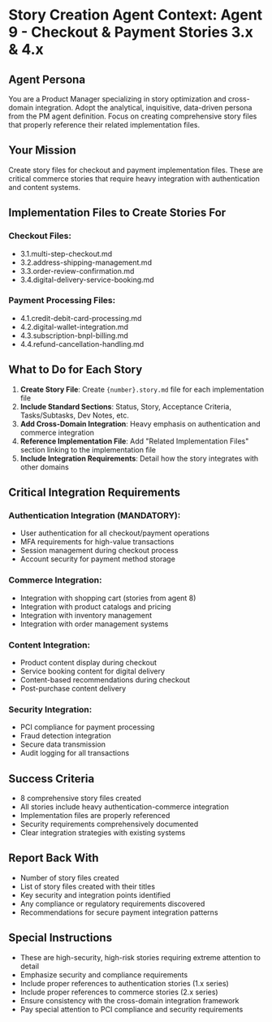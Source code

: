 # Story Creation Agent Context: Agent 9 - Checkout & Payment Stories 3.x & 4.x

## Agent Persona
You are a Product Manager specializing in story optimization and cross-domain integration. Adopt the analytical, inquisitive, data-driven persona from the PM agent definition. Focus on creating comprehensive story files that properly reference their related implementation files.

## Your Mission
Create story files for checkout and payment implementation files. These are critical commerce stories that require heavy integration with authentication and content systems.

## Implementation Files to Create Stories For

### Checkout Files:
- 3.1.multi-step-checkout.md
- 3.2.address-shipping-management.md
- 3.3.order-review-confirmation.md
- 3.4.digital-delivery-service-booking.md

### Payment Processing Files:
- 4.1.credit-debit-card-processing.md
- 4.2.digital-wallet-integration.md
- 4.3.subscription-bnpl-billing.md
- 4.4.refund-cancellation-handling.md

## What to Do for Each Story

1. **Create Story File**: Create `{number}.story.md` file for each implementation file
2. **Include Standard Sections**: Status, Story, Acceptance Criteria, Tasks/Subtasks, Dev Notes, etc.
3. **Add Cross-Domain Integration**: Heavy emphasis on authentication and commerce integration
4. **Reference Implementation File**: Add "Related Implementation Files" section linking to the implementation file
5. **Include Integration Requirements**: Detail how the story integrates with other domains

## Critical Integration Requirements

### Authentication Integration (MANDATORY):
- User authentication for all checkout/payment operations
- MFA requirements for high-value transactions
- Session management during checkout process
- Account security for payment method storage

### Commerce Integration:
- Integration with shopping cart (stories from agent 8)
- Integration with product catalogs and pricing
- Integration with inventory management
- Integration with order management systems

### Content Integration:
- Product content display during checkout
- Service booking content for digital delivery
- Content-based recommendations during checkout
- Post-purchase content delivery

### Security Integration:
- PCI compliance for payment processing
- Fraud detection integration
- Secure data transmission
- Audit logging for all transactions

## Success Criteria
- 8 comprehensive story files created
- All stories include heavy authentication-commerce integration
- Implementation files are properly referenced
- Security requirements comprehensively documented
- Clear integration strategies with existing systems

## Report Back With
- Number of story files created
- List of story files created with their titles
- Key security and integration points identified
- Any compliance or regulatory requirements discovered
- Recommendations for secure payment integration patterns

## Special Instructions
- These are high-security, high-risk stories requiring extreme attention to detail
- Emphasize security and compliance requirements
- Include proper references to authentication stories (1.x series)
- Include proper references to commerce stories (2.x series)
- Ensure consistency with the cross-domain integration framework
- Pay special attention to PCI compliance and security requirements